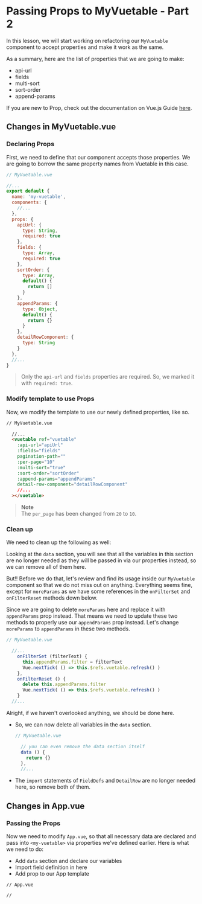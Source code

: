 # Passing Props to MyVuetable - Part 2

In this lesson, we will start working on refactoring our `MyVuetable` component to accept properties and make it work as the same.

As a summary, here are the list of properties that we are going to make:
- api-url
- fields
- multi-sort
- sort-order
- append-params

If you are new to Prop, check out the documentation on Vue.js Guide [here](https://vuejs.org/v2/guide/components.html#Props).

## Changes in MyVuetable.vue

### Declaring Props

First, we need to define that our component accepts those properties. We are going to borrow the same property names from Vuetable in this case.

```javascript
// MyVuetable.vue

//...
export default {
  name: 'my-vuetable',
  components: {
    //...
  },
  props: {
    apiUrl: {
      type: String,
      required: true
    },
    fields: {
      type: Array,
      required: true
    },
    sortOrder: {
      type: Array,
      default() {
        return []
      }
    },
    appendParams: {
      type: Object,
      default() {
        return {}
      }
    },
    detailRowComponent: {
      type: String
    }
  },
  //...
}
```

> Only the `api-url` and `fields` properties are required. So, we marked it with `required: true`.

### Modify template to use Props

Now, we modify the template to use our newly defined properties, like so.

```html
// MyVuetable.vue

  //...
  <vuetable ref="vuetable"
    :api-url="apiUrl"
    :fields="fields"
    pagination-path=""
    :per-page="10"
    :multi-sort="true"
    :sort-order="sortOrder"
    :append-params="appendParams"
    detail-row-component="detailRowComponent"
    //...
  ></vuetable>

```

> __Note__    
> The `per_page` has been changed from `20` to `10`.

### Clean up

We need to clean up the following as well:

Looking at the `data` section, you will see that all the variables in this section are no longer needed as they will be passed in via our properties instead, so we can remove all of them here.

But!! Before we do that, let's review and find its usage inside our `MyVuetable` component so that we do not miss out on anything. Everything seems fine, except for `moreParams` as we have some references in the `onFilterSet` and `onFilterReset` methods down below.

Since we are going to delete `moreParams` here and replace it with `appendParams` prop instead. That means we need to update these two methods to properly use our `appendParams` prop instead. Let's change `moreParams` to `appendParams` in these two methods.

```javascript
// MyVuetable.vue

  //...
    onFilterSet (filterText) {
      this.appendParams.filter = filterText
      Vue.nextTick( () => this.$refs.vuetable.refresh() )
    },
    onFilterReset () {
      delete this.appendParams.filter
      Vue.nextTick( () => this.$refs.vuetable.refresh() )
    }
  //...
```

Alright, if we haven't overlooked anything, we should be done here. 

- So, we can now delete all variables in the `data` section.

  ```javascript
  // MyVuetable.vue

    // you can even remove the data section itself
    data () {
      return {}
    },
    //...
  ```

- The `import` statements of `FieldDefs` and `DetailRow` are no longer needed here, so remove both of them. 

## Changes in App.vue

### Passing the Props 

Now we need to modify `App.vue`, so that all necessary data are declared and pass into `<my-vuetable>` via properties we've defined earlier. Here is what we need to do:
- Add `data` section and declare our variables
- Import field definition in here 
- Add prop to our App template

```vue
// App.vue

// 
```
